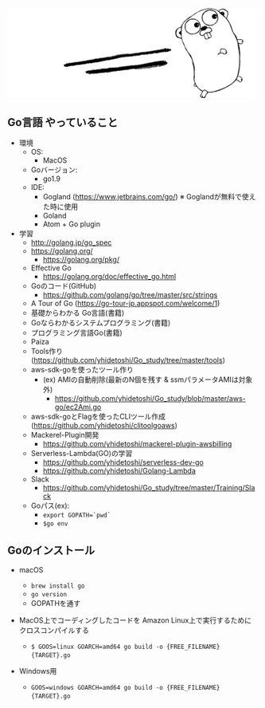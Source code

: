 ![Alt Text](https://github.com/yhidetoshi/Pictures/raw/master/Go_study/Golang-top.png)

## Go言語 やっていること



- 環境　
  - OS:
    - MacOS
  - Goバージョン:  
    - go1.9
  - IDE:
    - Gogland (https://www.jetbrains.com/go/) ※ Goglandが無料で使えた時に使用
    - Goland
    - Atom + Go plugin
- 学習
  - http://golang.jp/go_spec
  - https://golang.org/
    - https://golang.org/pkg/
  - Effective Go
    - https://golang.org/doc/effective_go.html
  - Goのコード(GitHub)
    - https://github.com/golang/go/tree/master/src/strings
  - A Tour of Go (https://go-tour-jp.appspot.com/welcome/1)
  - 基礎からわかる Go言語(書籍)
  - Goならわかるシステムプログラミング(書籍)
  - プログラミング言語Go(書籍)
  - Paiza
  - Tools作り (https://github.com/yhidetoshi/Go_study/tree/master/tools)
  - aws-sdk-goを使ったツール作り
    - (ex) AMIの自動削除(最新のN個を残す & ssmパラメータAMIは対象外)
      - https://github.com/yhidetoshi/Go_study/blob/master/aws-go/ec2Ami.go
  - aws-sdk-goとFlagを使ったCLIツール作成(https://github.com/yhidetoshi/clitoolgoaws)
  - Mackerel-Plugin開発
    - https://github.com/yhidetoshi/mackerel-plugin-awsbilling 
  - Serverless-Lambda(GO)の学習
    - https://github.com/yhidetoshi/serverless-dev-go
    - https://github.com/yhidetoshi/Golang-Lambda
  - Slack
    - https://github.com/yhidetoshi/Go_study/tree/master/Training/Slack
  - Goパス(ex):
    - ```export GOPATH=`pwd` ```
    - `$go env`

## Goのインストール
- macOS
  - `brew install go`
  - `go version`
  - GOPATHを通す

- MacOS上でコーディングしたコードを Amazon Linux上で実行するためにクロスコンパイルする
  - `$ GOOS=linux GOARCH=amd64 go build -o {FREE_FILENAME} {TARGET}.go`
- Windows用
  - `GOOS=windows GOARCH=amd64 go build -o {FREE_FILENAME} {TARGET}.go`
